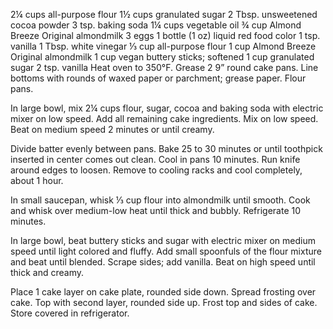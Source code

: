 2¼ cups all-purpose flour
1½ cups granulated sugar
2 Tbsp. unsweetened cocoa powder
3 tsp. baking soda
1¼ cups vegetable oil
¾ cup Almond Breeze Original almondmilk
3 eggs
1 bottle (1 oz) liquid red food color
1 tsp. vanilla
1 Tbsp. white vinegar
⅓ cup all-purpose flour
1 cup Almond Breeze Original almondmilk
1 cup vegan buttery sticks; softened
1 cup granulated sugar
2 tsp. vanilla
Heat oven to 350°F. Grease 2 9” round cake pans. Line bottoms with rounds of waxed paper or parchment; grease paper. Flour pans.

In large bowl, mix 2¼ cups flour, sugar, cocoa and baking soda with electric mixer on low speed. Add all remaining cake ingredients. Mix on low speed. Beat on medium speed 2 minutes or until creamy.

Divide batter evenly between pans. Bake 25 to 30 minutes or until toothpick inserted in center comes out clean. Cool in pans 10 minutes. Run knife around edges to loosen. Remove to cooling racks and cool completely, about 1 hour.

In small saucepan, whisk ⅓ cup flour into almondmilk until smooth. Cook and whisk over medium-low heat until thick and bubbly. Refrigerate 10 minutes.

In large bowl, beat buttery sticks and sugar with electric mixer on medium speed until light colored and fluffy. Add small spoonfuls of the flour mixture and beat until blended. Scrape sides; add vanilla. Beat on high speed until thick and creamy.

Place 1 cake layer on cake plate, rounded side down. Spread frosting over cake. Top with second layer, rounded side up. Frost top and sides of cake. Store covered in refrigerator.
